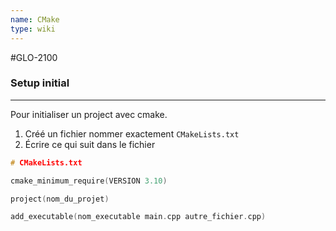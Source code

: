 ```yaml
---
name: CMake
type: wiki
---
```

#GLO-2100 

### Setup initial
---
Pour initialiser un project avec cmake.
1. Créé un fichier nommer exactement `CMakeLists.txt`
2. Écrire ce qui suit dans le fichier
```c
# CMakeLists.txt

cmake_minimum_require(VERSION 3.10)

project(nom_du_projet)

add_executable(nom_executable main.cpp autre_fichier.cpp)

```